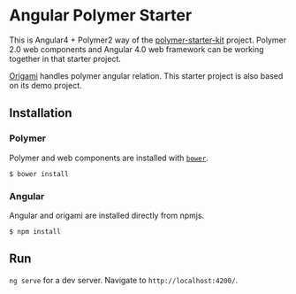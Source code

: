 # Angular Polymer Starter

This is Angular4 + Polymer2 way of the [polymer-starter-kit](https://github.com/PolymerElements/polymer-starter-kit) project.
Polymer 2.0 web components and Angular 4.0 web framework can be working together in that starter project. 

[Origami](https://github.com/hotforfeature/origami) handles polymer angular relation. This starter project is also based on its demo project.

## Installation

### Polymer
Polymer and web components are installed with [`bower`](https://bower.io/).
```
$ bower install
```

### Angular
Angular and origami are installed directly from npmjs.
```
$ npm install
```

## Run

`ng serve` for a dev server. Navigate to `http://localhost:4200/`.

